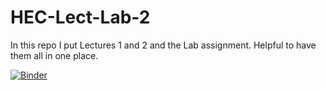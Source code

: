 # HEC-Lect-Lab-2

In this repo I put Lectures 1 and 2 and the Lab assignment. Helpful to have them all in one place.

[![Binder](https://mybinder.org/badge_logo.svg)](https://mybinder.org/v2/gh/jacksontemplin/HEC-Lect-Lab-2/edit/main/README.md/HEAD)
